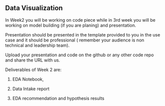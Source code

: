 ## Data Visualization

In Week2 you will be working on code piece while in 3rd week you will be working on model building (if you are planing) and presentation.

Presentation should be presented in the template provided to you in the use case and it should be professional ( remember your audience is non technical and leadership team).

Upload your presentation and code on the github or any other code repo and share the URL with us.

 

Deliverables of Week 2 are:

1. EDA Notebook,

2. Data Intake report

3. EDA recommendation and hypothesis results
